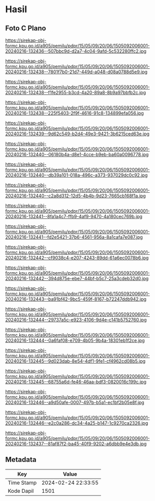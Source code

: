 # Hasil

## Foto C Plano

https://sirekap-obj-formc.kpu.go.id/a905/pemilu/pdpr/15/05/09/20/06/1505092006001-20240216-132436--507bbc9d-d2a7-4c04-9afd-5c532280ffc2.jpg

https://sirekap-obj-formc.kpu.go.id/a905/pemilu/pdpr/15/05/09/20/06/1505092006001-20240216-132438--7801f7b0-21d7-449d-a048-d08a0788d5e9.jpg

https://sirekap-obj-formc.kpu.go.id/a905/pemilu/pdpr/15/05/09/20/06/1505092006001-20240216-132438--f1fe2955-b3cd-4a20-89a8-8b9a97bbfb2c.jpg

https://sirekap-obj-formc.kpu.go.id/a905/pemilu/pdpr/15/05/09/20/06/1505092006001-20240216-132438--225f5403-2f9f-4616-91c8-134899efa056.jpg

https://sirekap-obj-formc.kpu.go.id/a905/pemilu/pdpr/15/05/09/20/06/1505092006001-20240216-132439--9d62c549-b2d4-49e3-9421-3b6215ced63e.jpg

https://sirekap-obj-formc.kpu.go.id/a905/pemilu/pdpr/15/05/09/20/06/1505092006001-20240216-132440--06180b4a-d8e1-4cce-b9eb-ba60a0096778.jpg

https://sirekap-obj-formc.kpu.go.id/a905/pemilu/pdpr/15/05/09/20/06/1505092006001-20240216-132440--db39a101-018a-496c-a373-937029dc0c92.jpg

https://sirekap-obj-formc.kpu.go.id/a905/pemilu/pdpr/15/05/09/20/06/1505092006001-20240216-132440--c2a8d312-12d5-4b4b-9d23-7665cb168f1a.jpg

https://sirekap-obj-formc.kpu.go.id/a905/pemilu/pdpr/15/05/09/20/06/1505092006001-20240216-132441--8fa1a4c7-ffb9-4af9-9470-4a180cec769b.jpg

https://sirekap-obj-formc.kpu.go.id/a905/pemilu/pdpr/15/05/09/20/06/1505092006001-20240216-132441--fd2e5421-37b6-4561-956a-8a1cafa7e087.jpg

https://sirekap-obj-formc.kpu.go.id/a905/pemilu/pdpr/15/05/09/20/06/1505092006001-20240216-132442--cf9038c4-e207-4243-89dd-61a6ec0078b6.jpg

https://sirekap-obj-formc.kpu.go.id/a905/pemilu/pdpr/15/05/09/20/06/1505092006001-20240216-132442--394d875e-ebe7-44bf-b5c7-25a3cdeb32d0.jpg

https://sirekap-obj-formc.kpu.go.id/a905/pemilu/pdpr/15/05/09/20/06/1505092006001-20240216-132443--ba91bf42-9bc5-459f-8167-b72247ddb942.jpg

https://sirekap-obj-formc.kpu.go.id/a905/pemilu/pdpr/15/05/09/20/06/1505092006001-20240216-132444--29737a5c-e923-4106-9d4e-c141b5752760.jpg

https://sirekap-obj-formc.kpu.go.id/a905/pemilu/pdpr/15/05/09/20/06/1505092006001-20240216-132444--0a6faf08-e709-4b05-9b4a-18301eb1f2ce.jpg

https://sirekap-obj-formc.kpu.go.id/a905/pemilu/pdpr/15/05/09/20/06/1505092006001-20240216-132445--9d023dab-8e54-4df1-9fe1-cf4962cd08b5.jpg

https://sirekap-obj-formc.kpu.go.id/a905/pemilu/pdpr/15/05/09/20/06/1505092006001-20240216-132445--68755a6d-fe46-46aa-bdf3-0820016c199c.jpg

https://sirekap-obj-formc.kpu.go.id/a905/pemilu/pdpr/15/05/09/20/06/1505092006001-20240216-132446--a9d50afe-0007-497b-b5a1-ec1bf2b05e8f.jpg

https://sirekap-obj-formc.kpu.go.id/a905/pemilu/pdpr/15/05/09/20/06/1505092006001-20240216-132446--e2c0a286-dc34-4a25-b147-1c9270ca2326.jpg

https://sirekap-obj-formc.kpu.go.id/a905/pemilu/pdpr/15/05/09/20/06/1505092006001-20240216-132437--81af87f2-ba45-40f9-9202-a6dbb9e4e3db.jpg


## Metadata

| Key        | Value               |
| ---------- | ------------------- |
| Time Stamp | 2024-02-24 22:33:55 |
| Kode Dapil | 1501                |



